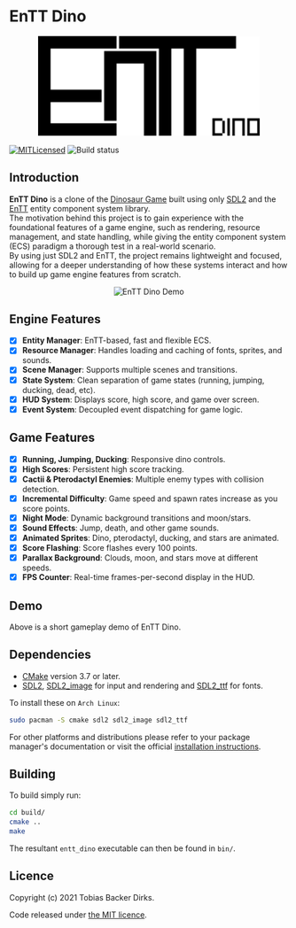# EnTT Dino

<p align="center">
  <img src="res/logo.png" alt="EnTT Dino Logo" width="400"/>
</p>

[![MITLicensed](https://img.shields.io/badge/license-MIT-blue.svg)](LICENSE)
![Build status](https://github.com/omgitsaheadcrab/entt_dino/actions/workflows/cmake.yml/badge.svg)

## Introduction

**EnTT Dino** is a clone of the [Dinosaur Game](https://en.wikipedia.org/wiki/Dinosaur_Game) built using only [SDL2](https://www.libsdl.org/) and the [EnTT](https://github.com/skypjack/entt) entity component system library.  
The motivation behind this project is to gain experience with the foundational features of a game engine, such as rendering, resource management, and state handling, while giving the entity component system (ECS) paradigm a thorough test in a real-world scenario.  
By using just SDL2 and EnTT, the project remains lightweight and focused, allowing for a deeper understanding of how these systems interact and how to build up game engine features from scratch.

<p align="center">
  <img src="entt_dino_demo.gif" alt="EnTT Dino Demo" width="600"/>
</p>

## Engine Features

- [x] **Entity Manager**: EnTT-based, fast and flexible ECS.
- [x] **Resource Manager**: Handles loading and caching of fonts, sprites, and sounds.
- [x] **Scene Manager**: Supports multiple scenes and transitions.
- [x] **State System**: Clean separation of game states (running, jumping, ducking, dead, etc).
- [x] **HUD System**: Displays score, high score, and game over screen.
- [x] **Event System**: Decoupled event dispatching for game logic.

## Game Features

- [x] **Running, Jumping, Ducking**: Responsive dino controls.
- [x] **High Scores**: Persistent high score tracking.
- [x] **Cactii & Pterodactyl Enemies**: Multiple enemy types with collision detection.
- [x] **Incremental Difficulty**: Game speed and spawn rates increase as you score points.
- [x] **Night Mode**: Dynamic background transitions and moon/stars.
- [x] **Sound Effects**: Jump, death, and other game sounds.
- [x] **Animated Sprites**: Dino, pterodactyl, ducking, and stars are animated.
- [x] **Score Flashing**: Score flashes every 100 points.
- [x] **Parallax Background**: Clouds, moon, and stars move at different speeds.
- [x] **FPS Counter**: Real-time frames-per-second display in the HUD.

## Demo

Above is a short gameplay demo of EnTT Dino.

## Dependencies

- [CMake](https://cmake.org/) version 3.7 or later.
- [SDL2](https://www.libsdl.org/),
[SDL2_image](https://www.libsdl.org/projects/SDL_image/) for input and
rendering and [SDL2_ttf](https://www.libsdl.org/projects/SDL_ttf/) for fonts.

To install these on `Arch Linux`:

```sh
sudo pacman -S cmake sdl2 sdl2_image sdl2_ttf
```

For other platforms and distributions please refer to your package manager's
documentation or visit the official [installation instructions](https://wiki.libsdl.org/Installation).

## Building

To build simply run:

```sh
cd build/
cmake ..
make
```

The resultant `entt_dino` executable can then be found in `bin/`.

## Licence

Copyright (c) 2021 Tobias Backer Dirks.

Code released under [the MIT licence](LICENCE).

